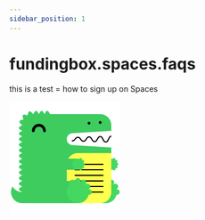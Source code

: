 ```yaml
---
sidebar_position: 1
---
```

# fundingbox.spaces.faqs
this is a test = how to sign up on Spaces

![Plushie](./assets/docusaurus-test.png)